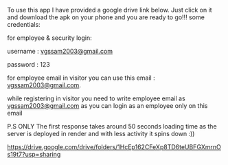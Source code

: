 To use this app I have provided a google drive link below.
Just click on it and download the apk on your phone and you are ready to go!!!
some credentials:

for employee & security login:

  username : vgssam2003@gmail.com
  
  password : 123
  
for employee email in visitor you can use this email : vgssam2003@gmail.com.

while registering in visitor you need to write employee email as vgssam2003@gmail.com as you can login as an employee only on this email

P.S ONLY The first response takes around 50 seconds loading time as the server is deployed in render and with less activity it spins down :))

https://drive.google.com/drive/folders/1HcEp162CFeXp8TD6teUBFGXmrnOs19t7?usp=sharing
